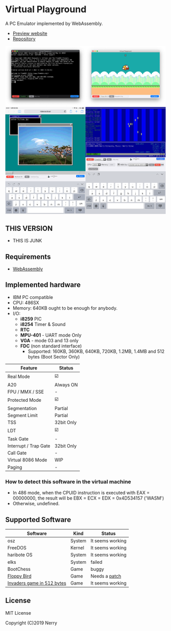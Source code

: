 # Virtual Playground

A PC Emulator implemented by WebAssembly.

- [Preview website](https://nerry.jp/vpc/)
- [Repository](https://github.com/neri/vpc)

<img src="images/ss1.png" width="50%"><img src="images/ss2.png" width="50%">
<img src="images/ss3.png" width="50%"><img src="images/ss4.png" width="50%">

## THIS VERSION

- THIS IS JUNK

## Requirements

- [WebAssembly](https://caniuse.com/#feat=wasm)

## Implemented hardware

- IBM PC compatible
- CPU: 486SX
- Memory: 640KB ought to be enough for anybody.
- I/O:
  - **i8259** PIC
  - **i8254** Timer & Sound
  <!-- - **UART** - DISABLED -->
  - **RTC**
  - **MPU-401** - UART mode Only
  - **VGA** - mode 03 and 13 only
  - **FDC** (non standard interface)
    - Supported: 160KB, 360KB, 640KB, 720KB, 1.2MB, 1.4MB and 512 bytes (Boot Sector Only)

|Feature|Status|
|-|-|
|Real Mode| ☑️ |
|A20|Always ON|
|FPU / MMX / SSE| - |
|Protected Mode| ☑️ |
|Segmentation| Partial |
|Segment Limit| Partial |
|TSS|32bit Only|
|LDT| ☑️ |
|Task Gate| - |
|Interrupt / Trap Gate|32bit Only|
|Call Gate| - |
|Virtual 8086 Mode| WIP |
|Paging| - |

### How to detect this software in the virtual machine

- In 486 mode, when the CPUID instruction is executed with EAX = 00000000, the result will be EBX = ECX = EDX = 0x4D534157 ('WASM')
- Otherwise, undefined.

## Supported Software

|Software|Kind|Status|
|-|-|-|
|osz|System|It seems working|
|FreeDOS|Kernel|It seems working|
|haribote OS|System|It seems working|
|elks|System|failed|
|BootChess|Game|buggy|
|[Floppy Bird](https://github.com/icebreaker/floppybird)|Game|Needs a [patch](https://github.com/neri/floppybird/commit/6db932489afd6bbb5bddcdf0185d9f9051914459)|
|[Invaders game in 512 bytes](https://github.com/nanochess/Invaders)|Game|It seems working|

## License

MIT License

Copyright (C)2019 Nerry
